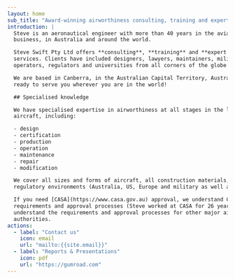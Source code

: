 ```yaml
---
layout: home
sub_title: "Award-winning airworthiness consulting, training and expert witness services"
introduction: |
  Steve is an aeronautical engineer with more than 40 years in the aviation
  business, in Australia and around the world.

  Steve Swift Pty Ltd offers **consulting**, **training** and **expert witness**
  services. Clients have included designers, lawyers, maintainers, militaries,
  operators, regulators and universities from all corners of the globe.

  We are based in Canberra, in the Australian Capital Territory, Australia. We are
  ready to serve you wherever you are in the world!

  ## Specialised knowledge

  We have specialised expertise in airworthiness at all stages in the life of an
  aircraft, including:

  - design
  - certification
  - production
  - operation
  - maintenance
  - repair
  - modification

  We cover all sizes and forms of aircraft, all construction materials, all
  regulatory environments (Australia, US, Europe and military as well as civil).

  If you need [CASA](https://www.casa.gov.au) approval, we understand CASA's
  requirements and approval processes (Steve worked at CASA for 26 years). We also
  understand the requirements and approval processes for other major airworthiness
  authorities.
actions:
  - label: "Contact us"
    icon: email
    url: "mailto:{{site.email}}"
  - label: "Reports & Presentations"
    icon: pdf
    url: "https://gumroad.com"
---
```

